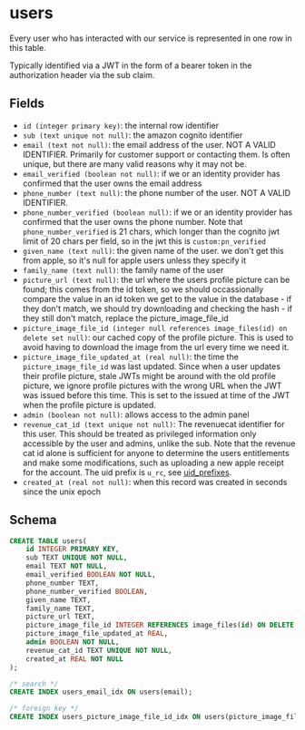 # users

Every user who has interacted with our service is represented in one row in this
table.

Typically identified via a JWT in the form of a bearer token in the
authorization header via the sub claim.

## Fields

- `id (integer primary key)`: the internal row identifier
- `sub (text unique not null)`: the amazon cognito identifier
- `email (text not null)`: the email address of the user. NOT A VALID IDENTIFIER.
  Primarily for customer support or contacting them. Is often unique, but there are
  many valid reasons why it may not be.
- `email_verified (boolean not null)`: if we or an identity provider has confirmed
  that the user owns the email address
- `phone_number (text null)`: the phone number of the user. NOT A VALID IDENTIFIER.
- `phone_number_verified (boolean null)`: if we or an identity provider has confirmed
  that the user owns the phone number. Note that `phone_number_verified` is 21 chars,
  which longer than the cognito jwt limit of 20 chars per field, so in the jwt this is
  `custom:pn_verified`
- `given_name (text null)`: the given name of the user. we don't get this from apple,
  so it's null for apple users unless they specify it
- `family_name (text null)`: the family name of the user
- `picture_url (text null)`: the url where the users profile picture can be found;
  this comes from the id token, so we should occassionally compare the value in
  an id token we get to the value in the database - if they don't match, we should
  try downloading and checking the hash - if they still don't match, replace the
  picture_image_file_id
- `picture_image_file_id (integer null references image_files(id) on delete set null)`:
  our cached copy of the profile picture. This is used to avoid having to
  download the image from the url every time we need it.
- `picture_image_file_updated_at (real null)`: the time the `picture_image_file_id`
  was last updated. Since when a user updates their profile picture, stale
  JWTs might be around with the old profile picture, we ignore profile
  pictures with the wrong URL when the JWT was issued before this time.
  This is set to the issued at time of the JWT when the profile picture
  is updated.
- `admin (boolean not null)`: allows access to the admin panel
- `revenue_cat_id (text unique not null)`: The revenuecat identifier for this user. This
  should be treated as privileged information only accessible by the user and
  admins, unlike the sub. Note that the revenue cat id alone is sufficient for anyone
  to determine the users entitlements and make some modifications, such as uploading
  a new apple receipt for the account. The uid prefix is `u_rc`, see
  [uid_prefixes](../uid_prefixes.md).
- `created_at (real not null)`: when this record was created in seconds since
  the unix epoch

## Schema

```sql
CREATE TABLE users(
    id INTEGER PRIMARY KEY,
    sub TEXT UNIQUE NOT NULL,
    email TEXT NOT NULL,
    email_verified BOOLEAN NOT NULL,
    phone_number TEXT,
    phone_number_verified BOOLEAN,
    given_name TEXT,
    family_name TEXT,
    picture_url TEXT,
    picture_image_file_id INTEGER REFERENCES image_files(id) ON DELETE SET NULL,
    picture_image_file_updated_at REAL,
    admin BOOLEAN NOT NULL,
    revenue_cat_id TEXT UNIQUE NOT NULL,
    created_at REAL NOT NULL
);

/* search */
CREATE INDEX users_email_idx ON users(email);

/* foreign key */
CREATE INDEX users_picture_image_file_id_idx ON users(picture_image_file_id);
```
